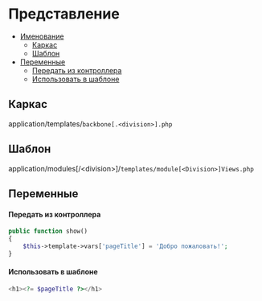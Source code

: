 Представление
=============

- [Именование](#Именование)
  - [Каркас](#Каркас)
  - [Шаблон](#Шаблон)
- [Переменные](#Переменные)
  - [Передать из контроллера](#Передать-из-контроллера)
  - [Использовать в шаблоне](#Использовать-в-шаблоне)

Каркас
------
application/templates/`backbone[.<division>].php`

Шаблон
------
application/modules[/\<division\>]/`templates/module[<Division>]Views.php`

Переменные
----------

#### Передать из контроллера
```php
public function show()
{
    $this->template->vars['pageTitle'] = 'Добро пожаловать!';
}
```

#### Использовать в шаблоне
```php
<h1><?= $pageTitle ?></h1>
```

